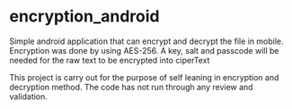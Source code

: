 # encryption_android

Simple android application that can encrypt and decrypt the file in mobile. 
Encryption was done by using AES-256. A key, salt and passcode will be needed for the raw text to be encrypted into ciperText

This project is carry out for the purpose of self leaning in encryption and decryption method.
The code has not run through any review and validation. 

